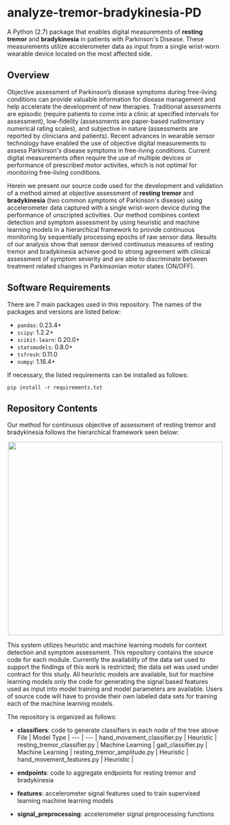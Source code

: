 # analyze-tremor-bradykinesia-PD
A Python (2.7) package that enables digital measurements of **resting tremor** and **bradykinesia** in patients with Parkinson's Disease. These measurements utilize accelerometer data as input from a single wrist-worn wearable device located on the most affected side.

## Overview
Objective assessment of Parkinson’s disease symptoms during free-living conditions can provide valuable information for disease management and help accelerate the development of new therapies. Traditional assessments are episodic (require patients to come into a clinic at specified intervals for assessment), low-fidelity (assessments are paper-based rudimentary numerical rating scales), and subjective in nature (assessments are reported by clinicians and patients). Recent advances in wearable sensor technology have enabled the use of objective digital measurements to assess Parkinson's disease symptoms in free-living conditions. Current digital measurements often require the use of multiple devices or performance of prescribed motor activites, which is not optimal for monitoring free-living conditions.

Herein we present our source code used for the development and validation of a method aimed at objective assessment of **resting tremor** and **bradykinesia** (two common symptoms of Parkinson's disease) using accelerometer data captured with a single wrist-worn device during the performance of unscripted activities. Our method combines context detection and symptom assessment by using heuristic and machine learning models in a hierarchical framework to provide continuous monitoring by sequentially processing epochs of raw sensor data. Results of our analysis show that sensor derived continuous measures of resting tremor and bradykinesia achieve good to strong agreement with clinical assessment of symptom severity and are able to discriminate between treatment related changes in Parkinsonian motor states (ON/OFF).

## Software Requirements
There are 7 main packages used in this repository. The names of the packages and versions are listed below:

* ``pandas``: 0.23.4+
* ``scipy``: 1.2.2+
* ``scikit-learn``: 0.20.0+
* ``statsmodels``: 0.8.0+
* ``tsfresh``: 0.11.0
* ``numpy``: 1.16.4+

If necessary, the listed requirements can be installed as follows:
```
pip install -r requirements.txt
```

## Repository Contents
Our method for continuous objective of assessment of resting tremor and bradykinesia follows the hierarchical framework seen below:

<p align="center">
  <img width="500" height="450" src="https://raw.githubusercontent.com/NikhilMahadevan/analyze-tremor-bradykinesia-PD/update-readme/images/pd_analytics_diagram.png?token=ABFEV6X2C74T2QCNCCZHWYS5JWLVK">
</p>

This system utilizes heuristic and machine learning models for context detection and symptom assessment. This repository contains the source code for each module. Currently the availablity of the data set used to support the findings of this work is restricted; the data set was used under contract for this study. All heuristic models are available, but for machine learning models only the code for generating the signal based features used as input into model training and model parameters are available. Users of source code will have to provide their own labeled data sets for training each of the machine learning models.

The repository is organized as follows:
* __classifiers__: code to generate classifiers in each node of the tree above
File | Model Type |
--- | --- |
hand_movement_classifier.py | Heuristic |
resting_tremor_classifier.py | Machine Learning |
gait_classifier.py | Machine Learning |
resting_tremor_amplitude.py | Heuristic |
hand_movement_features.py | Heuristic |

* __endpoints__: code to aggregate endpoints for resting tremor and bradykinesia
* __features__: accelerometer signal features used to train supervised learning machine learning models
* __signal_preprocessing__: accelerometer signal preprocessing functions

